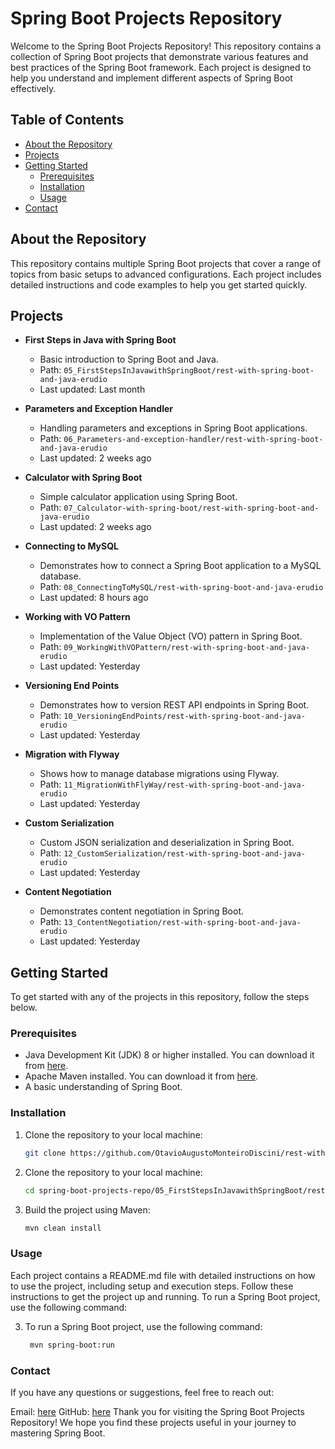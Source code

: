 # Spring Boot Projects Repository

Welcome to the Spring Boot Projects Repository! This repository contains a collection of Spring Boot projects that demonstrate various features and best practices of the Spring Boot framework. Each project is designed to help you understand and implement different aspects of Spring Boot effectively.

## Table of Contents
- [About the Repository](#about-the-repository)
- [Projects](#projects)
- [Getting Started](#getting-started)
  - [Prerequisites](#prerequisites)
  - [Installation](#installation)
  - [Usage](#usage)
- [Contact](#contact)

## About the Repository

This repository contains multiple Spring Boot projects that cover a range of topics from basic setups to advanced configurations. Each project includes detailed instructions and code examples to help you get started quickly.

## Projects

- **First Steps in Java with Spring Boot**
  - Basic introduction to Spring Boot and Java.
  - Path: `05_FirstStepsInJavawithSpringBoot/rest-with-spring-boot-and-java-erudio`
  - Last updated: Last month

- **Parameters and Exception Handler**
  - Handling parameters and exceptions in Spring Boot applications.
  - Path: `06_Parameters-and-exception-handler/rest-with-spring-boot-and-java-erudio`
  - Last updated: 2 weeks ago

- **Calculator with Spring Boot**
  - Simple calculator application using Spring Boot.
  - Path: `07_Calculator-with-spring-boot/rest-with-spring-boot-and-java-erudio`
  - Last updated: 2 weeks ago

- **Connecting to MySQL**
  - Demonstrates how to connect a Spring Boot application to a MySQL database.
  - Path: `08_ConnectingToMySQL/rest-with-spring-boot-and-java-erudio`
  - Last updated: 8 hours ago

- **Working with VO Pattern**
  - Implementation of the Value Object (VO) pattern in Spring Boot.
  - Path: `09_WorkingWithVOPattern/rest-with-spring-boot-and-java-erudio`
  - Last updated: Yesterday

- **Versioning End Points**
  - Demonstrates how to version REST API endpoints in Spring Boot.
  - Path: `10_VersioningEndPoints/rest-with-spring-boot-and-java-erudio`
  - Last updated: Yesterday

- **Migration with Flyway**
  - Shows how to manage database migrations using Flyway.
  - Path: `11_MigrationWithFlyWay/rest-with-spring-boot-and-java-erudio`
  - Last updated: Yesterday

- **Custom Serialization**
  - Custom JSON serialization and deserialization in Spring Boot.
  - Path: `12_CustomSerialization/rest-with-spring-boot-and-java-erudio`
  - Last updated: Yesterday

- **Content Negotiation**
  - Demonstrates content negotiation in Spring Boot.
  - Path: `13_ContentNegotiation/rest-with-spring-boot-and-java-erudio`
  - Last updated: Yesterday

## Getting Started

To get started with any of the projects in this repository, follow the steps below.

### Prerequisites

- Java Development Kit (JDK) 8 or higher installed. You can download it from [here](https://www.oracle.com/java/technologies/javase-jdk11-downloads.html).
- Apache Maven installed. You can download it from [here](https://maven.apache.org/download.cgi).
- A basic understanding of Spring Boot.

### Installation

1. Clone the repository to your local machine:
   ```sh
   git clone https://github.com/OtavioAugustoMonteiroDiscini/rest-with-spring-boot-and-java-erudio

2. Clone the repository to your local machine:
   ```sh
   cd spring-boot-projects-repo/05_FirstStepsInJavawithSpringBoot/rest-with-spring-boot-and-java-erudio

3. Build the project using Maven:
   ```sh
   mvn clean install

### Usage
Each project contains a README.md file with detailed instructions on how to use the project, including setup and execution steps. Follow these instructions to get the project up and running.
To run a Spring Boot project, use the following command:

3. To run a Spring Boot project, use the following command:
   ```sh
    mvn spring-boot:run

### Contact
If you have any questions or suggestions, feel free to reach out:

Email: [here]([otavio2005discini@gmail.com](https://criarmeulink.com.br/u/1716611254))
GitHub: [here](https://github.com/OtavioAugustoMonteiroDiscini)
Thank you for visiting the Spring Boot Projects Repository! We hope you find these projects useful in your journey to mastering Spring Boot.





